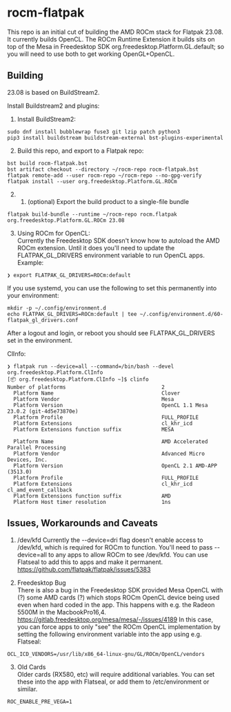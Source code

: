 

rocm-flatpak
============

This repo is an initial cut of building the AMD ROCm stack for
Flatpak 23.08.  It currently builds OpenCL. The ROCm Runtime
Extension it builds sits on top of the Mesa in Freedesktop SDK
org.freedesktop.Platform.GL.default; so you will need to use both to
get working OpenGL+OpenCL.

Building
--------

23.08 is based on BuildStream2.  

Install Buildstream2 and plugins:

1. Install BuildStream2:
```
sudo dnf install bubblewrap fuse3 git lzip patch python3
pip3 install buildstream buildstream-external bst-plugins-experimental
```
2. Build this repo, and export to a Flatpak repo:
```
bst build rocm-flatpak.bst
bst artifact checkout --directory ~/rocm-repo rocm-flatpak.bst
flatpak remote-add --user rocm-repo ~/rocm-repo --no-gpg-verify
flatpak install --user org.freedesktop.Platform.GL.ROCm
```

2. 1. (optional) Export the build product to a single-file bundle
```
flatpak build-bundle --runtime ~/rocm-repo rocm.flatpak org.freedesktop.Platform.GL.ROCm 23.08
```

3. Using ROCm for OpenCL:  
Currently the Freedesktop SDK doesn't know how to autoload the AMD ROCm
extension. Until it does you'll need to update the FLATPAK_GL_DRIVERS
environment variable to run OpenCL apps. Example:
```
❯ export FLATPAK_GL_DRIVERS=ROCm:default
```

If you use systemd, you can use the following to set this permanently
into your environment:
```
mkdir -p ~/.config/environment.d
echo FLATPAK_GL_DRIVERS=ROCm:default | tee ~/.config/environment.d/60-flatpak_gl_drivers.conf
```
After a logout and login, or reboot you should see FLATPAK_GL_DRIVERS
set in the environment.

ClInfo:
```
❯ flatpak run --device=all --command=/bin/bash --devel org.freedesktop.Platform.ClInfo
[📦 org.freedesktop.Platform.ClInfo ~]$ clinfo
Number of platforms                               2
  Platform Name                                   Clover
  Platform Vendor                                 Mesa
  Platform Version                                OpenCL 1.1 Mesa 23.0.2 (git-4d5e73870e)
  Platform Profile                                FULL_PROFILE
  Platform Extensions                             cl_khr_icd
  Platform Extensions function suffix             MESA

  Platform Name                                   AMD Accelerated Parallel Processing
  Platform Vendor                                 Advanced Micro Devices, Inc.
  Platform Version                                OpenCL 2.1 AMD-APP (3513.0)
  Platform Profile                                FULL_PROFILE
  Platform Extensions                             cl_khr_icd cl_amd_event_callback
  Platform Extensions function suffix             AMD
  Platform Host timer resolution                  1ns
```

Issues, Workarounds and Caveats
--------------------------------
1. /dev/kfd
Currently the --device=dri flag doesn't enable access to /dev/kfd, which
is required for ROCm to function. You'll need to pass --device=all to
any apps to allow ROCm to see /dev/kfd.  You can use Flatseal to add
this to apps and make it permanent.
https://github.com/flatpak/flatpak/issues/5383

2. Freedesktop Bug  
There is also a bug in the Freedesktop SDK provided Mesa OpenCL with
(?) some AMD cards (?) which stops ROCm OpenCL device being used even
when hard coded in the app.  This happens with e.g. the Radeon 5500M in
the MacbookPro16,4.
https://gitlab.freedesktop.org/mesa/mesa/-/issues/4189
In this case, you can force apps to only "see" the ROCm OpenCL
implementation by setting the following environment variable into the
app using e.g. Flatseal:

```
OCL_ICD_VENDORS=/usr/lib/x86_64-linux-gnu/GL/ROCm/OpenCL/vendors
```

3. Old Cards  
Older cards (RX580, etc) will require additional variables. You can 
set these into the app with Flatseal, or add them to /etc/environment 
or similar.
```
ROC_ENABLE_PRE_VEGA=1
```

